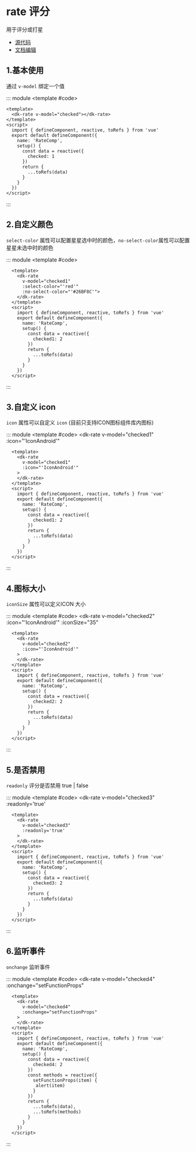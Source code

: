 # rate 评分

用于评分或打星

- [源代码](https://github.com/isMrFan/dk-plus-ui/blob/master/packages/components/dkrate/src/rate.vue)
- [文档编辑](https://github.com/isMrFan/dk-plus-ui/blob/master/docs/zh/components/DataShow/rate.md)

## 1.基本使用

通过 `v-model` 绑定一个值

::: module
<template #code>
  <dk-rate v-model="checked"></dk-rate>
</template>

```vue
<template>
  <dk-rate v-model="checked"></dk-rate>
</template>
<script>
  import { defineComponent, reactive, toRefs } from 'vue'
  export default defineComponent({
    name: 'RateComp',
    setup() {
      const data = reactive({
        checked: 1
      })
      return {
        ...toRefs(data)
      }
    }
  })
</script>
```

:::

## 2.自定义颜色

`select-color` 属性可以配置星星选中时的颜色，`no-select-color`属性可以配置星星未选中时的颜色

::: module
<template #code>
  <dk-rate
    v-model="checked1"
    :select-color="'red'"
    :no-select-color="'#26BF8C'">
  </dk-rate>
</template>

```vue
  <template>
    <dk-rate 
      v-model="checked1" 
      :select-color="'red'" 
      :no-select-color="'#26BF8C'">
    </dk-rate>
  </template>
  <script>
    import { defineComponent, reactive, toRefs } from 'vue'
    export default defineComponent({
      name: 'RateComp',
      setup() {
        const data = reactive({
          checked1: 2
        })
        return {
          ...toRefs(data)
        }
      }
    })
  </script>
```

:::

## 3.自定义 icon

`icon` 属性可以自定义 `icon` (目前只支持ICON图标组件库内图标)

::: module
<template #code>
  <dk-rate
    v-model="checked1"
    :icon="'IconAndroid'"
  >
  </dk-rate>
</template>

```vue
  <template>
    <dk-rate 
      v-model="checked1" 
      :icon="'IconAndroid'"
    >
    </dk-rate>
  </template>
  <script>
    import { defineComponent, reactive, toRefs } from 'vue'
    export default defineComponent({
      name: 'RateComp',
      setup() {
        const data = reactive({
          checked1: 2
        })
        return {
          ...toRefs(data)
        }
      }
    })
  </script>
```

:::

## 4.图标大小

`iconSize` 属性可以定义ICON 大小

::: module
<template #code>
  <dk-rate
    v-model="checked2"
    :icon="'IconAndroid'"
    :iconSize="35"
  >
  </dk-rate>
</template>

```vue
  <template>
    <dk-rate 
      v-model="checked2" 
      :icon="'IconAndroid'"
    >
    </dk-rate>
  </template>
  <script>
    import { defineComponent, reactive, toRefs } from 'vue'
    export default defineComponent({
      name: 'RateComp',
      setup() {
        const data = reactive({
          checked2: 2
        })
        return {
          ...toRefs(data)
        }
      }
    })
  </script>
```

:::

## 5.是否禁用

`readonly` 评分是否禁用  true | false

::: module
<template #code>
  <dk-rate
    v-model="checked3"
    :readonly='true'
  >
  </dk-rate>
</template>

```vue
  <template>
    <dk-rate 
      v-model="checked3" 
      :readonly='true'
    >
    </dk-rate>
  </template>
  <script>
    import { defineComponent, reactive, toRefs } from 'vue'
    export default defineComponent({
      name: 'RateComp',
      setup() {
        const data = reactive({
          checked3: 2
        })
        return {
          ...toRefs(data)
        }
      }
    })
  </script>
```

:::

## 6.监听事件

`onchange` 监听事件

::: module
<template #code>
  <dk-rate
    v-model="checked4"
    :onchange="setFunctionProps"
  >
  </dk-rate>
</template>

```vue
  <template>
    <dk-rate 
      v-model="checked4" 
      :onchange="setFunctionProps"
    >
    </dk-rate>
  </template>
  <script>
    import { defineComponent, reactive, toRefs } from 'vue'
    export default defineComponent({
      name: 'RateComp',
      setup() {
        const data = reactive({
          checked4: 2
        })
        const methods = reactive({
          setFunctionProps(item) {
           alert(item)
          }
        })
        return {
          ...toRefs(data),
          ...toRefs(methods)
        }
      }
    })
  </script>
```

:::

<script setup>
  import { ref } from 'vue'
  const checked = ref(1)
  const checked1 = ref(2)
  const checked2 = ref(2)
  const checked3 = ref(2)
  const checked4 = ref(2)
  const setFunctionProps=(item)=> {
    console.log(item)
    alert("你看英杰兄弟,还有宇轩兄弟监听事件生效了当前点击的值是"+item)
  }
</script>